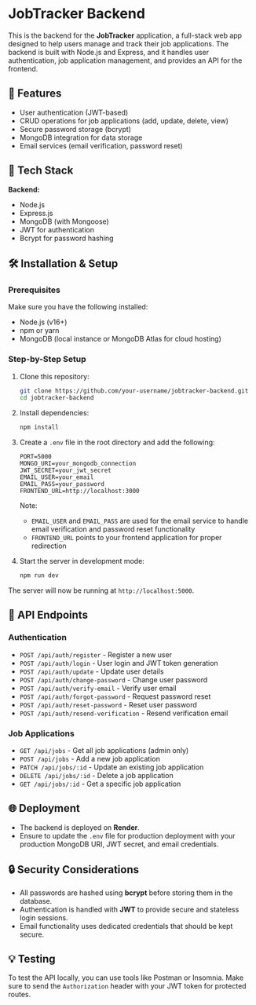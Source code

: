 # JobTracker Backend

This is the backend for the **JobTracker** application, a full-stack web app designed to help users manage and track their job applications. The backend is built with Node.js and Express, and it handles user authentication, job application management, and provides an API for the frontend.

## 🚀 Features

- User authentication (JWT-based)
- CRUD operations for job applications (add, update, delete, view)
- Secure password storage (bcrypt)
- MongoDB integration for data storage
- Email services (email verification, password reset)

## 🔧 Tech Stack

**Backend:**  
- Node.js  
- Express.js  
- MongoDB (with Mongoose)  
- JWT for authentication  
- Bcrypt for password hashing  

## 🛠 Installation & Setup

### Prerequisites

Make sure you have the following installed:
- Node.js (v16+)
- npm or yarn
- MongoDB (local instance or MongoDB Atlas for cloud hosting)

### Step-by-Step Setup

1. Clone this repository:

   ```bash
   git clone https://github.com/your-username/jobtracker-backend.git
   cd jobtracker-backend
   ```

2. Install dependencies:

   ```bash
   npm install
   ```

3. Create a `.env` file in the root directory and add the following:

   ```env
   PORT=5000
   MONGO_URI=your_mongodb_connection
   JWT_SECRET=your_jwt_secret
   EMAIL_USER=your_email
   EMAIL_PASS=your_password
   FRONTEND_URL=http://localhost:3000
   ```

   Note:
   - `EMAIL_USER` and `EMAIL_PASS` are used for the email service to handle email verification and password reset functionality
   - `FRONTEND_URL` points to your frontend application for proper redirection

4. Start the server in development mode:

   ```bash
   npm run dev
   ```

The server will now be running at `http://localhost:5000`.

## 📄 API Endpoints

### Authentication
* `POST /api/auth/register` - Register a new user
* `POST /api/auth/login` - User login and JWT token generation
* `POST /api/auth/update` - Update user details
* `POST /api/auth/change-password` - Change user password
* `POST /api/auth/verify-email` - Verify user email
* `POST /api/auth/forgot-password` - Request password reset
* `POST /api/auth/reset-password` - Reset user password
* `POST /api/auth/resend-verification` - Resend verification email

### Job Applications
* `GET /api/jobs` - Get all job applications (admin only)
* `POST /api/jobs` - Add a new job application
* `PATCH /api/jobs/:id` - Update an existing job application
* `DELETE /api/jobs/:id` - Delete a job application
* `GET /api/jobs/:id` - Get a specific job application

## 🌐 Deployment

* The backend is deployed on **Render**.
* Ensure to update the `.env` file for production deployment with your production MongoDB URI, JWT secret, and email credentials.

## 🔒 Security Considerations

* All passwords are hashed using **bcrypt** before storing them in the database.
* Authentication is handled with **JWT** to provide secure and stateless login sessions.
* Email functionality uses dedicated credentials that should be kept secure.

## 💡 Testing

To test the API locally, you can use tools like Postman or Insomnia. Make sure to send the `Authorization` header with your JWT token for protected routes.
